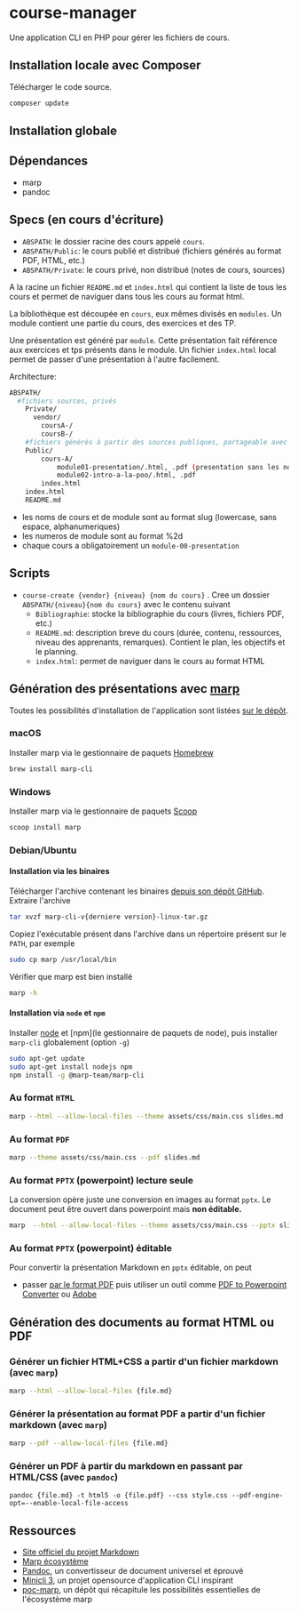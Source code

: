 # course-manager

Une application CLI en PHP pour gérer les fichiers de cours.

## Installation locale avec Composer

Télécharger le code source.

~~~bash
composer update
~~~

## Installation globale

## Dépendances

- marp
- pandoc



## Specs (en cours d'écriture)

- `ABSPATH`: le dossier racine des cours appelé `cours`.
- `ABSPATH/Public`: le cours publié et distribué (fichiers générés au format PDF, HTML, etc.)
- `ABSPATH/Private`: le cours privé, non distribué (notes de cours, sources)

A la racine un fichier `README.md` et `index.html` qui contient la liste de tous les cours et permet de naviguer dans tous les cours au format html.

La bibliothèque est découpée en `cours`, eux mêmes divisés en `modules`. Un module contient une partie du cours, des exercices et des TP.

Une présentation est généré par `module`. Cette présentation fait référence aux exercices et tps présents dans le module. Un fichier `index.html` local permet de passer d'une présentation à l'autre facilement.

Architecture:

~~~bash
ABSPATH/
  #fichiers sources, privés
    Private/
      vendor/
        coursA-/
        coursB-/
    #fichiers générés à partir des sources publiques, partageable avec les étudiants, presentations sans notes
    Public/
        cours-A/
            module01-presentation/.html, .pdf (presentation sans les notes de présentation, notes de cours)
            module02-intro-a-la-poo/.html, .pdf
        index.html
    index.html
    README.md
~~~

- les noms de cours et de module sont au format slug (lowercase, sans espace, alphanumeriques)
- les numeros de module sont au format %2d
- chaque cours a obligatoirement un `module-00-presentation`

## Scripts

- `course-create {vendor} {niveau} {nom du cours}` . Cree un dossier `ABSPATH/{niveau}{nom du cours}` avec le contenu suivant
    - `Bibliographie`: stocke la bibliographie du cours (livres, fichiers PDF, etc.)
    - `README.md`: description breve du cours (durée, contenu, ressources, niveau des apprenants, remarques). Contient le plan, les objectifs et le planning.
    - `index.html`: permet de naviguer dans le cours au format HTML

<!-- - script `course-ls {nom du cours}`: liste le contenu du cours (modules présents)

- script `course-module {nom du cours} {numero} {nom du module}`, genere un module du cours nom du cours (analyse des dossiers présents en slug) genere un module avec le nom et un numero (different de 0 qui est déjà pris par presentation). Cree le contenu suivant
    - `{nom du cours}/{nom du module}/cours/{numero}-{nom module}-{nom du cours}.md` : le fichier contenant le cours
    - `{nom du cours}/{nom du module}/Exercices`
    -` {nom du cours}/{nom du module}/TPS`
    - `{nom du cours}/{nom du module}/Exams`
    - `/Public/{nom-du-cours}/{nom-du-module}/ : contiendra tout le contenu généré à partir des fichiers markdown pour le module (cours, exercice, tp, exams) au format PDF et HTML (sans les commentaires cad mes notes de cours). Ce sera un dossier que je pourrai partager sans soucis avec les étudiants (aucune info privée).

- script `course-export {nom du cours} {opt nom du module}`: genere les fichiers html et pdf du cours et fait une copie dans le dossier `Public` et Privé (presentation avec notes). Met à jour l'index.html local au cours et l'index.html global. -->

## Génération des présentations avec [marp](https://marp.app)
Toutes les possibilités d'installation de l'application sont listées [sur le dépôt](https://github.com/marp-team/marp-cli).
### macOS
Installer marp via le gestionnaire de paquets [Homebrew](https://brew.sh/index_fr)
~~~bash
brew install marp-cli
~~~
### Windows
Installer marp via le gestionnaire de paquets [Scoop](https://scoop.sh/)
~~~bash
scoop install marp
~~~
### Debian/Ubuntu
#### Installation via les binaires
Télécharger l'archive contenant les binaires [depuis son dépôt GitHub](https://github.com/marp-team/marp-cli/releases).
Extraire l'archive
~~~bash
tar xvzf marp-cli-v{derniere version}-linux-tar.gz
~~~
Copiez l'exécutable présent dans l'archive dans un répertoire présent sur le `PATH`, par exemple
~~~bash
sudo cp marp /usr/local/bin
~~~
Vérifier que marp est bien installé
~~~bash
marp -h
~~~
#### Installation via `node` et `npm`

Installer [node](https://packages.debian.org/fr/sid/nodejs) et [npm](le gestionnaire de paquets de node), puis installer `marp-cli` globalement (option `-g`)

~~~bash
sudo apt-get update
sudo apt-get install nodejs npm
npm install -g @marp-team/marp-cli
~~~

### Au format `HTML`

~~~bash
marp --html --allow-local-files --theme assets/css/main.css slides.md
~~~

### Au format `PDF`

~~~bash
marp --theme assets/css/main.css --pdf slides.md
~~~

### Au format `PPTX` (powerpoint) **lecture seule**

La conversion opère juste une conversion en images au format `pptx`. Le document peut être ouvert dans powerpoint mais **non éditable.**

~~~bash
marp  --html --allow-local-files --theme assets/css/main.css --pptx slides.md
~~~

### Au format `PPTX` (powerpoint) **éditable**

Pour convertir la présentation Markdown en `pptx` éditable, on peut 

- passer [par le format PDF](#au-format-pdf) puis utiliser un outil comme [PDF to Powerpoint Converter](https://pdf.online/pdf-to-powerpoint-converter) ou [Adobe](https://www.adobe.com/acrobat/online/pdf-to-ppt.html)


## Génération des documents au format HTML ou PDF

### Générer un fichier HTML+CSS a partir d'un fichier markdown (avec `marp`)

~~~bash
marp --html --allow-local-files {file.md}
~~~

### Générer la présentation au format PDF a partir d'un fichier markdown (avec `marp`)

~~~bash
marp --pdf --allow-local-files {file.md}
~~~

### Générer un PDF à partir du markdown en passant par HTML/CSS (avec `pandoc`)

~~~
pandoc {file.md} -t html5 -o {file.pdf} --css style.css --pdf-engine-opt=--enable-local-file-access
~~~

## Ressources

- [Site officiel du projet Markdown](https://daringfireball.net/projects/markdown/)
- [Marp écosystème](https://marp.app/)
- [Pandoc](https://pandoc.org/index.html), un convertisseur de document universel et éprouvé
- [Minicli 3](https://github.com/minicli/minicli), un projet opensource d'application CLI inspirant
- [poc-marp](https://github.com/websealevel/poc-marp), un dépôt qui récapitule les possibilités essentielles de l'écosystème marp



